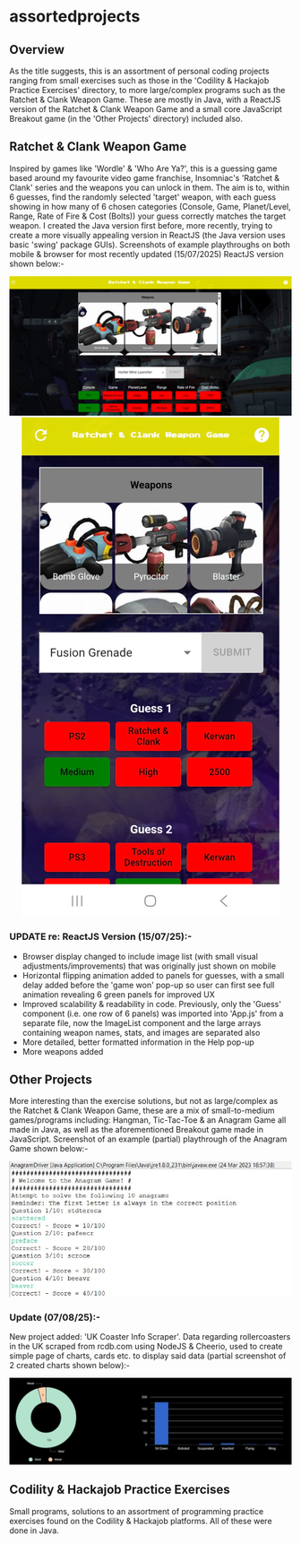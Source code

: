 # assortedprojects

## Overview
As the title suggests, this is an assortment of personal coding projects ranging from small exercises such as those in the 'Codility & Hackajob Practice Exercises' directory, to more large/complex programs such as the Ratchet & Clank Weapon Game. These are mostly in Java, with a ReactJS version of the Ratchet & Clank Weapon Game and a small core JavaScript Breakout game (in the 'Other Projects' directory) included also.

## Ratchet & Clank Weapon Game
Inspired by games like 'Wordle' & 'Who Are Ya?', this is a guessing game based around my favourite video game franchise, Insomniac's 'Ratchet & Clank' series and the weapons you can unlock in them. The aim is to, within 6 guesses, find the randomly selected 'target' weapon, with each guess showing in how many of 6 chosen categories (Console, Game, Planet/Level, Range, Rate of Fire & Cost (Bolts)) your guess correctly matches the target weapon. I created the Java version first before, more recently, trying to create a more visually appealing version in ReactJS (the Java version uses basic 'swing' package GUIs). Screenshots of example playthroughs on both mobile & browser for most recently updated (15/07/2025) ReactJS version shown below:-

<p align="center">
  <img src="/Ratchet%20&%20Clank%20Weapon%20Game/RCWG-Pics/Screenshot 2025-07-15 000505.png">
  <img src="/Ratchet%20&%20Clank%20Weapon%20Game/RCWG-Pics/Screenshot 2025-07-15 003834.png">
</p>

### UPDATE re: ReactJS Version (15/07/25):-
- Browser display changed to include image list (with small visual adjustments/improvements) that was originally just shown on mobile
- Horizontal flipping animation added to panels for guesses, with a small delay added before the 'game won' pop-up so user can first see full animation revealing 6 green panels for improved UX
- Improved scalability & readability in code. Previously, only the 'Guess' component (i.e. one row of 6 panels) was imported into 'App.js' from a separate file, now the ImageList component and the large arrays containing weapon names, stats, and images are separated also
- More detailed, better formatted information in the Help pop-up
- More weapons added

## Other Projects
More interesting than the exercise solutions, but not as large/complex as the Ratchet & Clank Weapon Game, these are a mix of small-to-medium games/programs including: Hangman, Tic-Tac-Toe & an Anagram Game all made in Java, as well as the aforementioned Breakout game made in JavaScript. Screenshot of an example (partial) playthrough of the Anagram Game shown below:-

![Screenshot of Anagram Game partial example playthrough.](/Other%20Projects/OP-Pics/Screenshot%202023-03-24%20185931.jpg)

### Update (07/08/25):-
New project added: 'UK Coaster Info Scraper'. Data regarding rollercoasters in the UK scraped from rcdb.com using NodeJS & Cheerio, used to create simple page of charts, cards etc. to display said data (partial screenshot of 2 created charts shown below):-

![Screenshot of rollercoaster charts.](Other%20Projects/OP-Pics/Screenshot%202025-08-05%20214508.png)

## Codility & Hackajob Practice Exercises
Small programs, solutions to an assortment of programming practice exercises found on the Codility & Hackajob platforms. All of these were done in Java.
